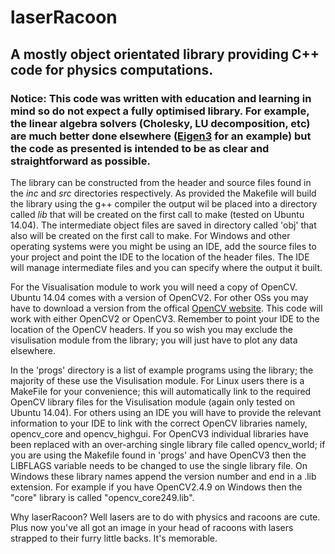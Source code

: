 # laserRacoon
## A mostly object orientated library providing C++ code for physics computations.

### Notice: This code was written with education and learning in mind so do not expect a fully optimised library. For example, the linear algebra solvers (Cholesky, LU decomposition, etc) are much better done elsewhere ([Eigen3](http://eigen.tuxfamily.org/index.php?title=Main_Page) for an example) but the code as presented is intended to be as clear and straightforward as possible.

The library can be constructed from the header and source files found in the _inc_ and _src_ directories respectively. As provided the Makefile will build the library using the g++ compiler the output wil be placed into a directory called _lib_ that will be created on the first call to make (tested on Ubuntu 14.04). The intermediate object files are saved in directory called 'obj' that also will be created on the first call to make. For Windows and other operating systems were you might be using an IDE, add the source files to your project and point the IDE to the location of the header files. The IDE will manage intermediate files and you can specify where the output it built.

For the Visualisation module to work you will need a copy of OpenCV. Ubuntu 14.04 comes with a version of OpenCV2. For other OSs you may have to download a version from the offical [OpenCV website](http://opencv.org/). This code will work with either OpenCV2 or OpenCV3.  Remember to point your IDE to the location of the OpenCV headers. If you so wish you may exclude the visulisation module from the library; you will just have to plot any data elsewhere.

In the 'progs' directory is a list of example programs using the library; the majority of these use the Visulisation module. For Linux users there is a MakeFile for your convenience; this will automatically link to the required OpenCV library files for the Visulisation module (again only tested on Ubuntu 14.04). For others using an IDE you will have to provide the relevant information to your IDE to link with the correct OpenCV libraries namely, opencv_core and opencv_highgui. For OpenCV3 individual libraries have been replaced with an over-arching single library file called opencv_world; if you are using the Makefile found in 'progs' and have OpenCV3 then the LIBFLAGS variable needs to be changed to use the single library file. On Windows these library names append the version number and end in a .lib extension. For example if you have OpenCV2.4.9 on Windows then the "core" library is called "opencv_core249.lib". 


Why laserRacoon? Well lasers are to do with physics and racoons are cute. Plus now you've all got an image in your head of racoons with lasers strapped to their furry little backs. It's memorable. 